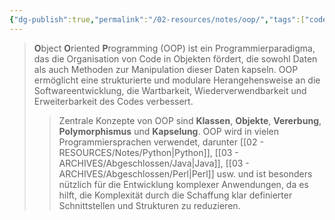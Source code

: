 ```yaml
---
{"dg-publish":true,"permalink":"/02-resources/notes/oop/","tags":["code"],"updated":"2024-10-27T00:12:35.000+02:00"}
---
```


> **O**bject **O**riented **P**rogramming (OOP) ist ein Programmierparadigma, das die Organisation von Code in Objekten fördert, die sowohl Daten als auch Methoden zur Manipulation dieser Daten kapseln. 
> OOP ermöglicht eine strukturierte und modulare Herangehensweise an die Softwareentwicklung, die Wartbarkeit, Wiederverwendbarkeit und Erweiterbarkeit des Codes verbessert. 
> >Zentrale Konzepte von OOP sind **Klassen**, **Objekte**, **Vererbung**, **Polymorphismus** und **Kapselung**. OOP wird in vielen Programmiersprachen verwendet, darunter [[02 - RESOURCES/Notes/Python\|Python]], [[03 - ARCHIVES/Abgeschlossen/Java\|Java]], [[03 - ARCHIVES/Abgeschlossen/Perl\|Perl]] usw. und ist besonders nützlich für die Entwicklung komplexer Anwendungen, da es hilft, die Komplexität durch die Schaffung klar definierter Schnittstellen und Strukturen zu reduzieren.